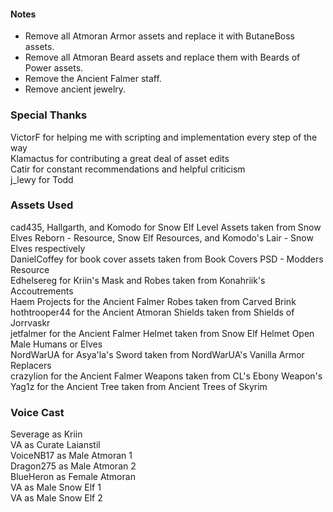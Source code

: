 #### Notes

- Remove all Atmoran Armor assets and replace it with ButaneBoss assets.
- Remove all Atmoran Beard assets and replace them with Beards of Power assets.
- Remove the Ancient Falmer staff.
- Remove ancient jewelry.

### Special Thanks

VictorF for helping me with scripting and implementation every step of the way\
Klamactus for contributing a great deal of asset edits\
Catir for constant recommendations and helpful criticism\
j_lewy for Todd

### Assets Used

cad435, Hallgarth, and Komodo for Snow Elf Level Assets taken from Snow Elves Reborn - Resource, Snow Elf Resources, and Komodo's Lair - Snow Elves respectively\
DanielCoffey for book cover assets taken from Book Covers PSD - Modders Resource\
Edhelsereg for Kriin's Mask and Robes taken from Konahriik's Accoutrements\
Haem Projects for the Ancient Falmer Robes taken from Carved Brink\
hothtrooper44 for the Ancient Atmoran Shields taken from Shields of Jorrvaskr\
jetfalmer for the Ancient Falmer Helmet taken from Snow Elf Helmet Open Male Humans or Elves\
NordWarUA for Asya'la's Sword taken from NordWarUA's Vanilla Armor Replacers\
crazylion for the Ancient Falmer Weapons taken from CL's Ebony Weapon's\
Yag1z for the Ancient Tree taken from Ancient Trees of Skyrim

### Voice Cast

Severage as Kriin\
VA as Curate Laianstil\
VoiceNB17 as Male Atmoran 1\
Dragon275 as Male Atmoran 2\
BlueHeron as Female Atmoran\
VA as Male Snow Elf 1\
VA as Male Snow Elf 2

